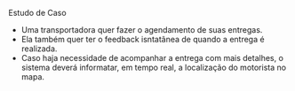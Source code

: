 Estudo de Caso

- Uma transportadora quer fazer o agendamento de suas entregas.
- Ela também quer ter o feedback isntatânea de quando a entrega é realizada.
- Caso haja necessidade de acompanhar a entrega com mais detalhes, o sistema deverá
informatar, em tempo real, a localização do motorista no mapa.


